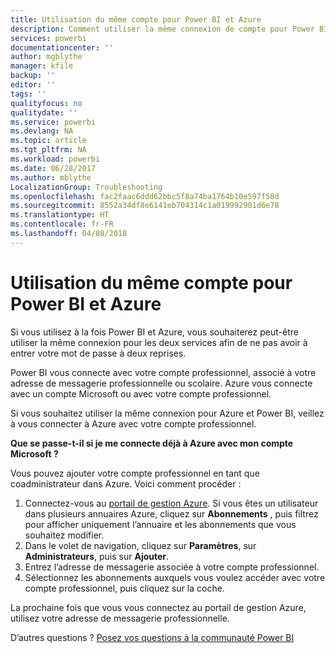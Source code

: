 ```yaml
---
title: Utilisation du même compte pour Power BI et Azure
description: Comment utiliser la même connexion de compte pour Power BI et Azure
services: powerbi
documentationcenter: ''
author: mgblythe
manager: kfile
backup: ''
editor: ''
tags: ''
qualityfocus: no
qualitydate: ''
ms.service: powerbi
ms.devlang: NA
ms.topic: article
ms.tgt_pltfrm: NA
ms.workload: powerbi
ms.date: 06/28/2017
ms.author: mblythe
LocalizationGroup: Troubleshooting
ms.openlocfilehash: fac2faac6ddd62bbc5f8a74ba1764b10e597f58d
ms.sourcegitcommit: 8552a34df8e6141eb704314c1a019992901d6e78
ms.translationtype: HT
ms.contentlocale: fr-FR
ms.lasthandoff: 04/08/2018
---
```

# <a name="using-the-same-account-for-power-bi-and-azure"></a>Utilisation du même compte pour Power BI et Azure
Si vous utilisez à la fois Power BI et Azure, vous souhaiterez peut-être utiliser la même connexion pour les deux services afin de ne pas avoir à entrer votre mot de passe à deux reprises.

Power BI vous connecte avec votre compte professionnel, associé à votre adresse de messagerie professionnelle ou scolaire.  Azure vous connecte avec un compte Microsoft ou avec votre compte professionnel.

Si vous souhaitez utiliser la même connexion pour Azure et Power BI, veillez à vous connecter à Azure avec votre compte professionnel.

**Que se passe-t-il si je me connecte déjà à Azure avec mon compte Microsoft ?**

Vous pouvez ajouter votre compte professionnel en tant que coadministrateur dans Azure.  Voici comment procéder :

1. Connectez-vous au [portail de gestion Azure](http://manage.windowsazure.com/). Si vous êtes un utilisateur dans plusieurs annuaires Azure, cliquez sur **Abonnements** , puis filtrez pour afficher uniquement l’annuaire et les abonnements que vous souhaitez modifier.
2. Dans le volet de navigation, cliquez sur **Paramètres**, sur **Administrateurs**, puis sur **Ajouter**.
3. Entrez l’adresse de messagerie associée à votre compte professionnel.
4. Sélectionnez les abonnements auxquels vous voulez accéder avec votre compte professionnel, puis cliquez sur la coche.

La prochaine fois que vous vous connectez au portail de gestion Azure, utilisez votre adresse de messagerie professionnelle.

D’autres questions ? [Posez vos questions à la communauté Power BI](http://community.powerbi.com/)


